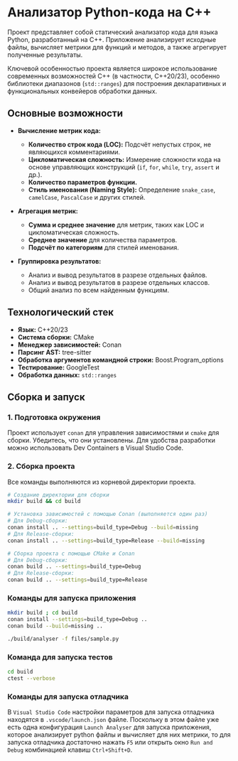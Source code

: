 # Анализатор Python-кода на C++

Проект представляет собой статический анализатор кода для языка Python, разработанный на C++. Приложение анализирует исходные файлы, вычисляет метрики для функций и методов, а также агрегирует полученные результаты.

Ключевой особенностью проекта является широкое использование современных возможностей C++ (в частности, C++20/23), особенно библиотеки диапазонов (`std::ranges`) для построения декларативных и функциональных конвейеров обработки данных.

## Основные возможности

- **Вычисление метрик кода:**
  - **Количество строк кода (LOC):** Подсчёт непустых строк, не являющихся комментариями.
  - **Цикломатическая сложность:** Измерение сложности кода на основе управляющих конструкций (`if`, `for`, `while`, `try`, `assert` и др.).
  - **Количество параметров функции.**
  - **Стиль именования (Naming Style):** Определение `snake_case`, `camelCase`, `PascalCase` и других стилей.

- **Агрегация метрик:**
  - **Сумма и среднее значение** для метрик, таких как LOC и цикломатическая сложность.
  - **Среднее значение** для количества параметров.
  - **Подсчёт по категориям** для стилей именования.

- **Группировка результатов:**
  - Анализ и вывод результатов в разрезе отдельных файлов.
  - Анализ и вывод результатов в разрезе отдельных классов.
  - Общий анализ по всем найденным функциям.

## Технологический стек

- **Язык:** C++20/23
- **Система сборки:** CMake
- **Менеджер зависимостей:** Conan
- **Парсинг AST:** tree-sitter
- **Обработка аргументов командной строки:** Boost.Program_options
- **Тестирование:** GoogleTest
- **Обработка данных:** `std::ranges`

## Сборка и запуск

### 1. Подготовка окружения

Проект использует `conan` для управления зависимостями и `cmake` для сборки. Убедитесь, что они установлены. Для удобства разработки можно использовать Dev Containers в Visual Studio Code.

### 2. Сборка проекта

Все команды выполняются из корневой директории проекта.

```bash
# Создание директории для сборки
mkdir build && cd build

# Установка зависимостей с помощью Conan (выполняется один раз)
# Для Debug-сборки:
conan install .. --settings=build_type=Debug --build=missing
# Для Release-сборки:
conan install .. --settings=build_type=Release --build=missing

# Сборка проекта с помощью CMake и Conan
# Для Debug-сборки:
conan build .. --settings=build_type=Debug
# Для Release-сборки:
conan build .. --settings=build_type=Release
```

### Команды для запуска приложения


```bash
mkdir build ; cd build
conan install --settings=build_type=Debug ..
conan build --build=missing ..

./build/analyser -f files/sample.py
```

### Команда для запуска тестов

```bash
cd build
ctest --verbose
```

### Команды для запуска отладчика

В `Visual Studio Code` настройки параметров для запуска отладчика находятся в `.vscode/launch.json` файле. Поскольку в этом файле уже есть одна конфигурация `Launch Analyser` для запуска приложения, которое анализирует python файлы и вычисляет для них метрики, то для запуска отладчика достаточно нажать `F5` или открыть окно `Run and Debug` комбинацией клавиш `Ctrl+Shift+D`.
